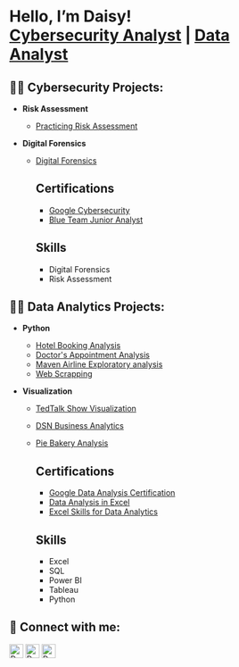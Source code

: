
<h1>Hello, I’m Daisy! <br>
   <a href=https://github.com/cyberqueendaisy>Cybersecurity Analyst</a> | <a href=https://www.linkedin.com/in/daisydicksonhart/>Data Analyst</a></h2>

<h2>👨‍💻 Cybersecurity Projects:</h2>

- <b> Risk Assessment </b>

  - [Practicing Risk Assessment](https://github.com/cyberqueendaisy/cybersecurity/tree/main/Risk%20Assessment)
- <b> Digital Forensics </b>
  - [Digital Forensics](https://github.com/cyberqueendaisy/cybersecurity/tree/main/Digital%20Forensics)
    <h2> Certifications </h2>
    
      - [Google Cybersecurity](https://drive.google.com/file/d/1TiOOj_hv_OVq4TpH9Twmsrlcb41YSOcj/view?usp=drivesdk)
      - [Blue Team Junior Analyst](https://drive.google.com/file/d/1NRGx8x6J2d7FTZiCuqATYQq67-rrzU-q/view?usp=drivesdk)

     <h2> Skills </h2>
     
      - Digital Forensics 
      - Risk Assessment 


<h2>👨‍💻 Data Analytics Projects:</h2>

- <b> Python </b>

  - [Hotel Booking Analysis](https://github.com/daisydicksonhart/Data-Analysis/blob/main/Hotel%20Booking.ipynb)
  - [Doctor's Appointment Analysis](https://github.com/daisydicksonhart/Data-Analysis/blob/main/Doctor's%20Appointment.ipynb)
  - [Maven Airline Exploratory analysis](https://github.com/daisydicksonhart/Data-Analysis/blob/main/Maven_Airline%20(1).ipynb)
  - [Web Scrapping](https://github.com/daisydicksonhart/Data-Analysis/blob/main/Web%20Scrapping.ipynb)
- <b> Visualization </b>

  - [TedTalk Show Visualization](https://drive.google.com/file/d/1rdurNhTBPckYt81wDyLg82wkto3Kdx55/view?usp=drivesdk)
  - [DSN Business Analytics](https://drive.google.com/file/d/1rfZPqn0EvmQfxmhlOIn9bqjPz2ak6mgF/view?usp=drivesdk)
  - [Pie Bakery Analysis](https://drive.google.com/file/d/1rXIYlc1E90cuzqISS1epJj_oX1DthxMZ/view?usp=drivesdk)
    
    <h2> Certifications </h2>

      - [Google Data Analysis Certification](https://drive.google.com/file/d/1-qy5ypflmLZz7AehgYbRDmuf_5N1uqc0/view?usp=drive_link)
      - [Data Analysis in Excel](https://drive.google.com/file/d/1Vw7uVaeoxk_q5HEM06xFL3Gd9sxnUwph/view?usp=sharing)
      - [Excel Skills for Data Analytics](https://drive.google.com/file/d/102_W4L7ARElSyWlvSn5l2PGuN_1bcvhb/view?usp=sharing)
        
     <h2> Skills </h2>
      
      - Excel
      - SQL
      - Power BI
      - Tableau
      - Python
    
      


<h2> 🤳 Connect with me:</h2>

[<img align="center" alt="Dee | YouTube" width="25px" src="https://cdn.jsdelivr.net/npm/simple-icons@v3/icons/youtube.svg" />][youtube]
[<img align="center" alt="Dee | Twitter" width="25px" src="https://cdn.jsdelivr.net/npm/simple-icons@v3/icons/twitter.svg" />][twitter]
[<img align="center" alt="Daisy | LinkedIn" width="25px" src="https://cdn.jsdelivr.net/npm/simple-icons@v3/icons/linkedin.svg" />][linkedin]


[twitter]: https://twitter.com/dee
[youtube]: https://www.youtube.com/c/cyberqueen
[linkedin]: https://linkedin.com/in/daisydicksonhart

